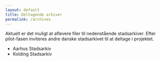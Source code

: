 ```yaml
---
layout: default
title: Deltagende arkiver
permalink: /archives
---
```


Aktuelt er det muligt at aflevere filer til nedenstående stadsarkiver. Efter pilot-fasen inviteres andre danske stadsarkivet til at deltage i projektet.

- Aarhus Stadsarkiv
- Kolding Stadsarkiv